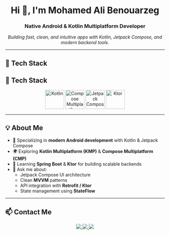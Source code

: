 <h1 align="center">Hi 👋, I'm Mohamed Ali Benouarzeg</h1>
<h3 align="center">Native Android & Kotlin Multiplatform Developer</h3>

<p align="center"><em>Building fast, clean, and intuitive apps with Kotlin, Jetpack Compose, and modern backend tools.</em></p>

---

## 🧰 Tech Stack

## 🧰 Tech Stack

<p align="center">
  <img src="https://upload.wikimedia.org/wikipedia/commons/7/74/Kotlin_Icon.png" alt="Kotlin" width="60" height="60" />
  <img src="https://logo.svgcdn.com/l/compose-multiplatform.png" alt="Compose Multiplatform (CMP)" width="60" height="60" />
  <img src="https://logo.svgcdn.com/d/jetpackcompose-original.png" alt="Jetpack Compose" width="60" height="60" />
  <img src="https://logo.svgcdn.com/l/ktor.png" alt="Ktor" width="60" height="60" />
</p>


---

## 💡 About Me

- 📱 Specializing in **modern Android development** with Kotlin & Jetpack Compose  
- 🌍 Exploring **Kotlin Multiplatform (KMP)** & **Compose Multiplatform (CMP)**  
- 🧠 Learning **Spring Boot** & **Ktor** for building scalable backends  
- 💬 Ask me about:
  - Jetpack Compose UI architecture  
  - Clean **MVVM** patterns  
  - API integration with **Retrofit / Ktor**  
  - State management using **StateFlow**  

---

## 📫 Contact Me

<p align="center">
  <a href="mailto:mohamedbenouarzeg1@gmail.com">
    <img src="https://img.shields.io/badge/Email-D14836?style=for-the-badge&logo=gmail&logoColor=white" />
  </a>
  <a href="https://www.linkedin.com/in/mohamed-ali-benouarzeg-3b55582b2/">
    <img src="https://img.shields.io/badge/LinkedIn-0A66C2?style=for-the-badge&logo=linkedin&logoColor=white" />
  </a>
  <a href="https://instagram.com/mhx.kt">
    <img src="https://img.shields.io/badge/Instagram-E4405F?style=for-the-badge&logo=instagram&logoColor=white" />
  </a>
</p>
